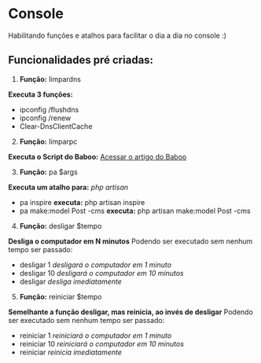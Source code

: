 # Console

Habilitando funções e atalhos para facilitar o dia a dia no console :)

## Funcionalidades pré criadas:

1. **Função:** limpardns

**Executa 3 funções:**
   - ipconfig /flushdns
   - ipconfig /renew
   - Clear-DnsClientCache

2. **Função:** limparpc

**Executa o Script do Baboo:** [Acessar o artigo do Baboo](https://baboo.com.br/script)

3. **Função:** pa $args

**Executa um atalho para:** *php artisan*
   - pa inspire **executa:** php artisan inspire
   - pa make:model Post -cms **executa:** php artisan make:model Post -cms

4. **Função:** desligar $tempo

**Desliga o computador em N minutos**
Podendo ser executado sem nenhum tempo ser passado:
   - desligar 1 *desligará o computador em 1 minuto*
   - desligar 10 *desligará o computador em 10 minutos*
   - desligar *desliga imediatamente*

5. **Função:** reiniciar $tempo

**Semelhante a função desligar, mas reinicia, ao invés de desligar**
Podendo ser executado sem nenhum tempo ser passado:
   - reiniciar 1 *reiniciará o computador em 1 minuto*
   - reiniciar 10 *reiniciará o computador em 10 minutos*
   - reiniciar *reinicia imediatamente*

